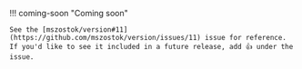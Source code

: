 !!! coming-soon "Coming soon"

    See the [mszostok/version#11](https://github.com/mszostok/version/issues/11) issue for reference. If you'd like to see it included in a future release, add 👍 under the issue.
